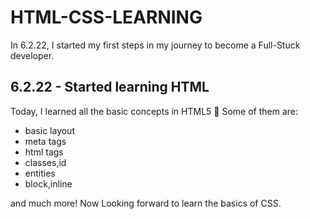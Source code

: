 # HTML-CSS-LEARNING
In 6.2.22, I started my first steps in my journey to become a Full-Stuck developer. 

## 6.2.22 - Started learning HTML
Today, I learned all the basic concepts in HTML5 👏
Some of them are:
- basic layout
- meta tags
- html tags
- classes,id
- entities
- block,inline

and much more! Now Looking forward to learn the basics of CSS.